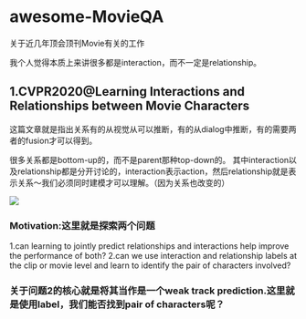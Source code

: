 # awesome-MovieQA
关于近几年顶会顶刊Movie有关的工作

我个人觉得本质上来讲很多都是interaction，而不一定是relationship。

## 1.CVPR2020@Learning Interactions and Relationships between Movie Characters
这篇文章就是指出关系有的从视觉从可以推断，有的从dialog中推断，有的需要两者的fusion才可以得到。

很多关系都是bottom-up的，而不是parent那种top-down的。
其中interaction以及relationship都是分开讨论的，interaction表示action，然后relationship就是表示关系～我们必须同时建模才可以理解。（因为关系也改变的）

![](MovieInteraction.png)

### Motivation:这里就是探索两个问题
1.can learning to jointly predict relationships and interactions help improve the performance of both?
2.can we use interaction and relationship labels at the clip or movie level and learn to identify the pair of characters involved?

### 关于问题2的核心就是将其当作是一个weak track prediction.这里就是使用label，我们能否找到pair of characters呢？

